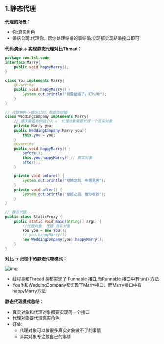 ## 1.静态代理

**代理的场景：**

- 你:真实角色
- 婚庆公司:代理你，帮你处理结婚的事结婚:实现都实现结婚接口即可

**代码演示 -> 实现静态代理对比Thread：**



```java
package com.lsl.code;
interface Marry{
    public void happyMarry();
}

class You implements Marry{
    @Override
    public void happyMarry() {
        System.out.println("我要结婚了，好hi呦");
    }
}

// 代理角色->婚庆公司，帮助你结婚
class WeddingCompany implements Marry{
    // 婚庆需要有你这个人 ， 代理对象需要代理一个真实对象
    private Marry you;
    public WeddingCompany(Marry you){
        this.you = you;
    }
    @Override
    public void happyMarry() {
        before();
        this.you.happyMarry();// 真实对象
        after();
    }

    private void before() {
        System.out.println("结婚之前，布置洞房");
    }
    private void after() {
        System.out.println("结婚之后，催你收钱");
    }
}

// 静态代理
public class StaticProxy {
    public static void main(String[] args) {
        //代理对象  代理 真实对象
        You you = new You();
        // you.happyMarry();
        new WeddingCompany(you).happyMarry();
    }
}
```

**对比 -> 线程中的静态代理模式：**

![img](https://gitee.com/IAMLSL/repository-for-code-andnotes/raw/master/MultiThreading/img/004.png)

- 线程类和Thread 类都实现了 Runnable 接口,而Runnable 接口中有run() 方法
- You类和WeddingCompany都实现了Marry接口，而Marry接口中有happyMarry方法

**静态代理模式总结：**

- 真实对象和代理对象都要实现同一个接口
- 代理对象要代理真实角色
- 好处:
  - 代理对象可以做很多真实对象做不了的事情
  -  真实对象专注做自己的事情





